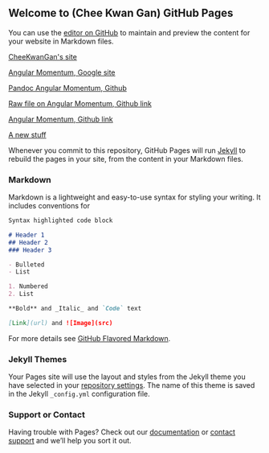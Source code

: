 ## Welcome to (Chee Kwan Gan) GitHub Pages

You can use the [editor on GitHub](https://github.com/ihpcganck/cheekwang.github.io/edit/master/index.md) to maintain and preview the content for your website in Markdown files.

[CheeKwanGan's site](https://sites.google.com/view/cheekwangan/home) 

[Angular Momentum, Google site](https://sites.google.com/view/cheekwangan/test-page?authuser=0)

[Pandoc Angular Momentum, Github](https://htmlpreview.github.io/?https://github.com/ihpcganck/Page/blob/master/pandoc-angular-momentum.html)

[Raw file on Angular Momentum, Github link](https://github.com/ihpcganck/Page/blob/master/htlatex-angular-momentum.html)

[Angular Momentum, Github link](https://htmlpreview.github.io/?https://github.com/ihpcganck/Page/blob/master/htlatex-angular-momentum.html)

[A new stuff](https://htmlpreview.github.io/?https://github.com/bartaz/impress.js/blob/master/index.html)

Whenever you commit to this repository, GitHub Pages will run [Jekyll](https://jekyllrb.com/) to rebuild the pages in your site, from the content in your Markdown files.

### Markdown

Markdown is a lightweight and easy-to-use syntax for styling your writing. It includes conventions for

```markdown
Syntax highlighted code block

# Header 1
## Header 2
### Header 3

- Bulleted
- List

1. Numbered
2. List

**Bold** and _Italic_ and `Code` text

[Link](url) and ![Image](src)
```

For more details see [GitHub Flavored Markdown](https://guides.github.com/features/mastering-markdown/).

### Jekyll Themes

Your Pages site will use the layout and styles from the Jekyll theme you have selected in your [repository settings](https://github.com/ihpcganck/cheekwang.github.io/settings). The name of this theme is saved in the Jekyll `_config.yml` configuration file.

### Support or Contact

Having trouble with Pages? Check out our [documentation](https://help.github.com/categories/github-pages-basics/) or [contact support](https://github.com/contact) and we’ll help you sort it out.

<html>
<head> <title></title> 
<meta charset="UTF-8" /> 
<meta name="generator" content="TeX4ht (http://www.cse.ohio-state.edu/~gurari/TeX4ht/)" /> 
<link rel="stylesheet" type="text/css" href="angularmomentum.css" /> 
<script type="text/javascript" 
src="http://cdn.mathjax.org/mathjax/latest/MathJax.js?config=TeX-AMS-MML_HTMLorMML" 
></script> 
<style type="text/css">
.MathJax_MathML {text-indent: 0;}
</style> 
</head><body 
>
  </html>

